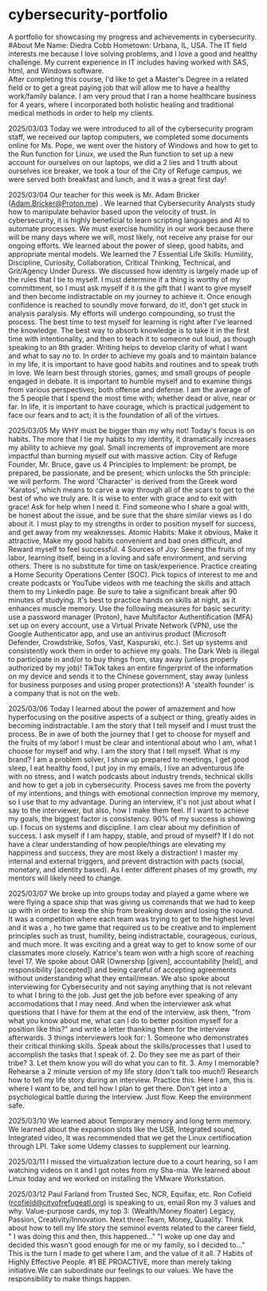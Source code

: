 # cybersecurity-portfolio
A portfolio for showcasing my progress and achievements in cybersecurity.
#About Me
Name: Diedra Cobb
Hometown: Urbana, IL, USA.
The IT field interests me because I love solving problems, and I love a good and healthy challenge. My current experience in IT includes having worked with SAS, html, and Windows software.   
After completing this course, I'd like to get a Master's Degree in a related field or to get a great paying job that will allow me to have a healthy work/family balance. 
I am very proud that I ran a home healthcare business for 4 years, where I incorporated both holistic healing and traditional medical methods in order to help my clients.

2025/03/03
Today we were introduced to all of the cybersecurity program staff, we received our laptop computers, we completed some documents online for Ms. Pope, we went over the history of Windows and how to get to the Run function for Linux, we used the Run function to set up a new account for ourselves on our laptops, we did a 2 lies and 1 truth about ourselves ice breaker, we took a tour of the City of Refuge campus, we were served both breakfast and lunch, and it was a great first day!

2025/03/04
Our teacher for this week is Mr. Adam Bricker (Adam.Bricker@Proton.me) . We learned that Cybersecurity Analysts study how to manipulate behavior based upon the velocity of trust. In cybersecurity, it is highly beneficial to learn scripting languages and AI to automate processes. We must exercise humility in our work because there will be many days where we will, most likely, not receive any praise for our ongoing efforts. We learned about the power of sleep, good habits, and appropriate mental models. We learned the 7 Essential Life Skills: Humility, Discipline, Curiosity, Collaboration, Critical Thinking, Technical, and Grit/Agency Under Duress. We discussed how identity is largely made up of the rules that I tie to myself. I must determine if a thing is worthy of my committment, so I must ask myself if it is the gift that I want to give myself and then become indistractable on my journey to achieve it. Once enough confidence is reached to soundly move forward, do it!, don't get stuck in analysis paralysis. My efforts will undergo compounding, so trust the process. The best time to test myself for learning is right after I've learned the knowledge. The best way to absorb knowledge is to take it in the first time with intentionality, and then to teach it to someone out loud, as though speaking to an 8th grader. Writing helps to develop clarity of what I want and what to say no to. In order to achieve my goals and to maintain balance in my life, it is important to have good habits and routines and to speak truth in love. We learn best through stories, games, and small groups of people engaged in debate. It is important to humble myself and to examine things from various perspectives; both offense and defense. I am the average of the 5 people that I spend the most time with; whether dead or alive, near or far. In life, it is important to have courage, which is practical judgement to face our fears and to act; it is the foundation of all of the virtues. 

2025/03/05
My WHY must be bigger than my why not! Today's focus is on habits.  The more that I tie my habits to my identity, it dramatically increases my ability to achieve my goal. Small increments of improvement are more impactful than burning myself out with massive action. City of Refuge Founder, Mr. Bruce, gave us 4 Principles to Implement: be prompt, be prepared, be passionate, and be present; which unlocks the 5th principle: we will perform. The word 'Character' is derived from the Greek word 'Karatos', which means to carve a way through all of the scars to get to the best of who we truly are. It is wise to enter with grace and to exit with grace! Ask for help when I need it. Find someone who I share a goal with, be honest about the issue, and be sure that the share similar views as I do about it. I must play to my strengths in order to position myself for success, and get away from my weaknesses. Atomic Habits: Make it obvious, Make it attractive, Make my good habits convenient and bad ones difficult, and Reward myself to feel successful. 4 Sources of Joy: Seeing the fruits of my labor, learning itself, being in a loving and safe environment, and serving others. There is no substitute for time on task/experience. Practice creating a Home Security Operations Center (SOC). Pick topics of interest to me and create podcasts or YouTube videos with me teaching the skills and attach them to my LinkedIn page. Be sure to take a significant break after 90 minutes of studying. It's best to practice hands on skills at night, as it enhances muscle memory.  Use the following measures for basic security: use a password manager (Proton), have Multifactor Authentification (MFA) set up on every account, use a Virtual Private Network (VPN), use the Google Authenticator app, and use an antivirus product (Microsoft Defender, Crowdstrike, Sofos, Vast, Kaspurski, etc.). Set up systems and consistently work them in order to achieve my goals. The Dark Web is illegal to participate in and/or to buy things from, stay away (unless properly authorized by my job)! TikTok takes an entire fingerprint of the information on my device and sends it to the Chinese government, stay away (unless for business purposes and using proper protections)! A 'stealth founder' is a company that is not on the web.

2025/03/06
Today I learned about the power of amazement and how hyperfocusing on the positive aspects of a subject or thing, greatly aides in becoming indistractable. I am the story that I tell myself and I must trust the process. Be in awe of both the journey that I get to choose for myself and the fruits of my labor! I must be clear and intentional about who I am, what I choose for myself and why. I am the story that I tell myself. What is my brand?  I am a problem solver, I show up prepared to meetings, I get good sleep, I eat healthy food, I put joy in my emails, I live an adventurous life with no stress, and I watch podcasts about industry trends, technical skills and how to get a job in cybersecurity. Process saves me from the poverty of my intentions, and things with emotional connection improve my memory, so I use that to my advantage. During an interview, it's not just about what I say to the interviewer, but also, how I make them feel. If I want to achieve my goals, the biggest factor is consistency. 90% of my success is showing up. I focus on systems and discipline. I am clear about my definition of success. I ask myself if I am happy, stable, and proud of myself? If I do not have a clear understanding of how people/things are elevating my happiness and success, they are most likely a distraction! I master my internal and external triggers, and prevent distraction with pacts (social, monetary, and identity based). As I enter different phases of my growth, my mentors will likely need to change. 

2025/03/07
We broke up into groups today and played a game where we were flying a space ship that was giving us commands that we had to keep up with in order to keep the ship from breaking down and losing the round. It was a competition where each team was trying to get to the highest level and it was a , ho twe game that required us to be creative and to implement principles such as trust, humility, being indistractable, courageous, curious, and much more. It was exciting and a great way to get to know some of our classmates more closely. Katrice's team won with a high score of reaching level 17. We spoke about OAR (Ownership [given], accountability [held], and responsibility [accepted]) and being careful of accepting agreements without understanding what they entail/mean. We also spoke about interviewing for Cybersecurity and not saying anything that is not relevant to what I bring to the job. Just get the job before ever speaking of any accomodations that I may need. And when the interviewer ask what questions that I have for them at the end of the interview, ask them, "from what you know about me, what can I do to better position myself for a position like this?" and write a letter thanking them for the interview afterwards. 3 things interviewers look for: 1. Someone who demonstrates their critical thinking skills. Speak about the skills/processes that I used to accomplish the tasks that I speak of. 2. Do they see me as part of their tribe? 3. Let them know you will do what you can to fit. 3. Amy I memorable? Rehearse a 2 minute version of my life story (don't talk too much!) Research how to tell my life story during an interview. Practice this. Here I am, this is where I want to be, and tell how I plan to get there. Don't get into a psychological battle during the interview. Just flow. Keep the environment safe.

2025/03/10
We learned about Temporary memory and long term memory. We learned about the expansion slots like the USB, Integrated sound, Integrated video, It was recommended that we get the Linux certifiocation through LPI. Take some Udemy classes to supplement our learning. 

2025/03/11
I missed the virtualization lecture due to a court hearing, so I am watching videos on it and I got notes from my Sha-mia. We learned about Linux today and we worked on installing the VMware Workstation. 

2025/03/12
Paul Farland from Trusted Sec, NCR, Equifax, etc. Ron Cofield (rcofield@cityofrefugeatl.org) is speaking to us, email Ron my 3 values and why. Value-purpose cards, my top 3: (Wealth/Money floater)  Legacy, Passion, Creativity/Innovation. Next three:Team, Money, Quaality. Think about how to tell my life story the seminol events related to the career field, " I was doing this and then, this happened..."  "I woke up one day and decided this wasn't good enough for me or my family, so I decided to..." This is the turn I made to get where I am, and the value of it all. 7 Habits of Highly Effective People. #1 BE PROACTIVE, more than merely taking initiative.We can subordinate our feelings to our values. We have the responsibility to make things happen.
